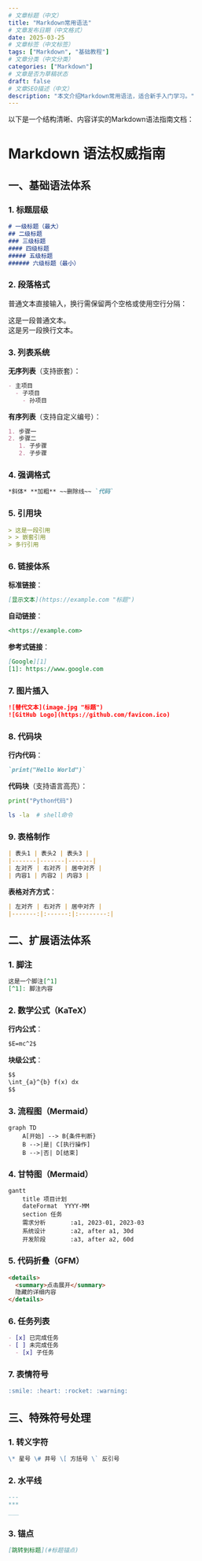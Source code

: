 ```yaml
---
# 文章标题（中文）
title: "Markdown常用语法"
# 文章发布日期（中文格式）
date: 2025-03-25
# 文章标签（中文标签）
tags: ["Markdown", "基础教程"]
# 文章分类（中文分类）
categories: ["Markdown"]
# 文章是否为草稿状态
draft: false
# 文章SEO描述（中文）
description: "本文介绍Markdown常用语法，适合新手入门学习。"
---
```



以下是一个结构清晰、内容详实的Markdown语法指南文档：

# Markdown 语法权威指南

## 一、基础语法体系

### 1. 标题层级
```markdown
# 一级标题（最大）
## 二级标题
### 三级标题
#### 四级标题
##### 五级标题
###### 六级标题（最小）
```

### 2. 段落格式
普通文本直接输入，换行需保留两个空格或使用空行分隔：

这是一段普通文本。  
这是另一段换行文本。

### 3. 列表系统
**无序列表**（支持嵌套）：
```markdown
- 主项目
  - 子项目
    - 孙项目
```

**有序列表**（支持自定义编号）：
```markdown
1. 步骤一
2. 步骤二
   1. 子步骤
   2. 子步骤
```

### 4. 强调格式
```markdown
*斜体* **加粗** ~~删除线~~ `代码`
```

### 5. 引用块
```markdown
> 这是一段引用
> > 嵌套引用
> 多行引用
```

### 6. 链接体系
**标准链接**：
```markdown
[显示文本](https://example.com "标题")
```

**自动链接**：
```markdown
<https://example.com>
```

**参考式链接**：
```markdown
[Google][1]  
[1]: https://www.google.com
```

### 7. 图片插入
```markdown
![替代文本](image.jpg "标题")
![GitHub Logo](https://github.com/favicon.ico)
```

### 8. 代码块
**行内代码**：
```markdown
`print("Hello World")`
```

**代码块**（支持语言高亮）：
```python
print("Python代码")
```
```bash
ls -la  # shell命令
```

### 9. 表格制作
```markdown
| 表头1 | 表头2 | 表头3 |
|-------|-------|-------|
| 左对齐 | 右对齐 | 居中对齐 |
| 内容1 | 内容2 | 内容3 |
```

**表格对齐方式**：
```markdown
| 左对齐 | 右对齐 | 居中对齐 |
|-------:|:------:|:--------:|
```


## 二、扩展语法体系

### 1. 脚注
```markdown
这是一个脚注[^1]  
[^1]: 脚注内容
```

### 2. 数学公式（KaTeX）
**行内公式**：
```markdown
$E=mc^2$
```

**块级公式**：
```markdown
$$
\int_{a}^{b} f(x) dx
$$
```

### 3. 流程图（Mermaid）
```mermaid
graph TD
    A[开始] --> B{条件判断}
    B -->|是| C[执行操作]
    B -->|否| D[结束]
```

### 4. 甘特图（Mermaid）
```mermaid
gantt
    title 项目计划
    dateFormat  YYYY-MM
    section 任务
    需求分析       :a1, 2023-01, 2023-03
    系统设计       :a2, after a1, 30d
    开发阶段       :a3, after a2, 60d
```

### 5. 代码折叠（GFM）
```markdown
<details>
  <summary>点击展开</summary>
  隐藏的详细内容
</details>
```

### 6. 任务列表
```markdown
- [x] 已完成任务
- [ ] 未完成任务
  - [x] 子任务
```

### 7. 表情符号
```markdown
:smile: :heart: :rocket: :warning:
```


## 三、特殊符号处理

### 1. 转义字符
```markdown
\* 星号 \# 井号 \[ 方括号 \` 反引号
```

### 2. 水平线
```markdown
---
***
___
```

### 3. 锚点
```markdown
[跳转到标题](#标题锚点)
```


